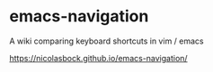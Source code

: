 # emacs-navigation

A wiki comparing keyboard shortcuts in vim / emacs

https://nicolasbock.github.io/emacs-navigation/

